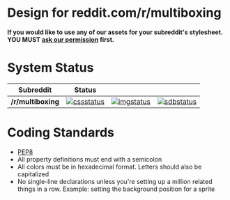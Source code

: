 # Design for reddit.com/r/multiboxing #

**If you would like to use any of our assets for your subreddit's stylesheet. **YOU MUST** [ask our permission](http://www.reddit.com/message/compose?to=%2Fr%2Fmultiboxing) first.**

# System Status #

| Subreddit     | Status                                      |||
| ------------- |:-------------:|:-------------:|:-------------:|
| **/r/multiboxing**    | [![cssstatus][cssstatus]][cssstatus] | [![imgstatus][imgstatus]][imgstatus] | [![sdbstatus][sdbstatus]][sdbstatus] |


[cssstatus]: https://battletagfriendfinder.com/sync-status/multiboxing-css.png
[imgstatus]: https://battletagfriendfinder.com/sync-status/multiboxing-images.png
[sdbstatus]: https://battletagfriendfinder.com/sync-status/multiboxing-sidebar.png

# Coding Standards #

* [PEP8](http://www.python.org/dev/peps/pep-0008)
* All property definitions must end with a semicolon
* All colors must be in hexadecimal format. Letters should also be capitalized
* No single-line declarations unless you're setting up a million related things in a row. Example: setting the background position for a sprite